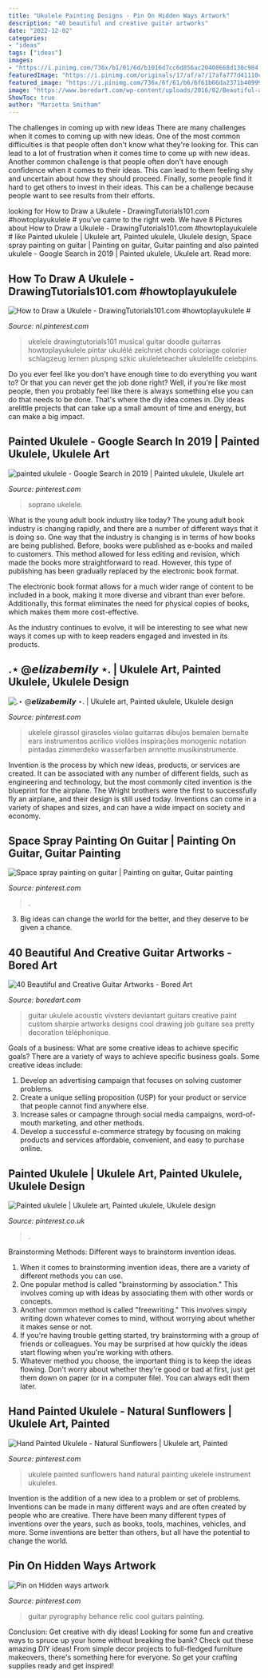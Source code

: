 ```yaml
---
title: "Ukulele Painting Designs - Pin On Hidden Ways Artwork"
description: "40 beautiful and creative guitar artworks"
date: "2022-12-02"
categories:
- "ideas"
tags: ["ideas"]
images:
- "https://i.pinimg.com/736x/b1/01/6d/b1016d7cc6d856ac20408668d130c984.jpg"
featuredImage: "https://i.pinimg.com/originals/17/af/a7/17afa777d41110c80ef50e15c659eeff.jpg"
featured_image: "https://i.pinimg.com/736x/6f/61/b6/6f61b66da2371b40999859a9a3a507ae.jpg"
image: "https://www.boredart.com/wp-content/uploads/2016/02/Beautiful-and-Creative-Guitar-Artworks-11.jpg"
ShowToc: true
author: "Marietta Smitham"
---
```



The challenges in coming up with new ideas
There are many challenges when it comes to coming up with new ideas. One of the most common difficulties is that people often don't know what they're looking for. This can lead to a lot of frustration when it comes time to come up with new ideas. Another common challenge is that people often don't have enough confidence when it comes to their ideas. This can lead to them feeling shy and uncertain about how they should proceed. Finally, some people find it hard to get others to invest in their ideas. This can be a challenge because people want to see results from their efforts.

	

		
looking for How to Draw a Ukulele - DrawingTutorials101.com #howtoplayukulele # you've came to the right web. We have 8 Pictures about How to Draw a Ukulele - DrawingTutorials101.com #howtoplayukulele # like Painted ukulele | Ukulele art, Painted ukulele, Ukulele design, Space spray painting on guitar | Painting on guitar, Guitar painting and also painted ukulele - Google Search in 2019 | Painted ukulele, Ukulele art. Read more:
		
    
## How To Draw A Ukulele - DrawingTutorials101.com #howtoplayukulele #

<img loading=lazy src="https://i.pinimg.com/736x/b1/01/6d/b1016d7cc6d856ac20408668d130c984.jpg" onerror="this.onerror=null;this.src='https://tse1.mm.bing.net/th?id=OIP.3qbuQjsROgsTqN8ToREMQwHaKc&amp;pid=15.1';" alt="How to Draw a Ukulele - DrawingTutorials101.com #howtoplayukulele #">

_Source: nl.pinterest.com_

>ukelele drawingtutorials101 musical guitar doodle guitarras howtoplayukulele pintar ukulélé zeichnet chords coloriage colorier schlagzeug lernen pluspng szkic ukuleleteacher ukulelelife celebpins. 

	

Do you ever feel like you don't have enough time to do everything you want to? Or that you can never get the job done right? Well, if you're like most people, then you probably feel like there is always something else you can do that needs to be done. That's where the diy idea comes in. Diy ideas arelittle projects that can take up a small amount of time and energy, but can make a big impact.

    
## Painted Ukulele - Google Search In 2019 | Painted Ukulele, Ukulele Art

<img loading=lazy src="https://i.pinimg.com/originals/17/af/a7/17afa777d41110c80ef50e15c659eeff.jpg" onerror="this.onerror=null;this.src='https://tse4.mm.bing.net/th?id=OIP.5zvn0BbAwFsnjGr0PFMzIAHaKv&amp;pid=15.1';" alt="painted ukulele - Google Search in 2019 | Painted ukulele, Ukulele art">

_Source: pinterest.com_

>soprano ukelele. 

	

What is the young adult book industry like today?
The young adult book industry is changing rapidly, and there are a number of different ways that it is doing so. One way that the industry is changing is in terms of how books are being published. 
Before, books were published as e-books and mailed to customers. This method allowed for less editing and revision, which made the books more straightforward to read. However, this type of publishing has been gradually replaced by the electronic book format. 

The electronic book format allows for a much wider range of content to be included in a book, making it more diverse and vibrant than ever before. Additionally, this format eliminates the need for physical copies of books, which makes them more cost-effective. 

As the industry continues to evolve, it will be interesting to see what new ways it comes up with to keep readers engaged and invested in its products.

    
## .⋆ @𝙚𝙡𝙞𝙯𝙖𝙗𝙚𝙢𝙞𝙡𝙮 ⋆. | Ukulele Art, Painted Ukulele, Ukulele Design

<img loading=lazy src="https://i.pinimg.com/736x/90/d5/55/90d555c8cab89db53d93a66c498029c9.jpg" onerror="this.onerror=null;this.src='https://tse3.mm.bing.net/th?id=OIP.4v1rrSLzCOe9Y-flMdQGFQHaJQ&amp;pid=15.1';" alt=".⋆ @𝙚𝙡𝙞𝙯𝙖𝙗𝙚𝙢𝙞𝙡𝙮 ⋆. | Ukulele art, Painted ukulele, Ukulele design">

_Source: pinterest.com_

>ukelele girassol girasoles violao guitarras dibujos bemalen bemalte ears instrumentos acrílico violões inspirações monogenic notation pintadas zimmerdeko wasserfarben arnnette musikinstrumente. 

	

Invention is the process by which new ideas, products, or services are created. It can be associated with any number of different fields, such as engineering and technology, but the most commonly cited invention is the blueprint for the airplane. The Wright brothers were the first to successfully fly an airplane, and their design is still used today. Inventions can come in a variety of shapes and sizes, and can have a wide impact on society and economy.

    
## Space Spray Painting On Guitar | Painting On Guitar, Guitar Painting

<img loading=lazy src="https://i.pinimg.com/736x/28/3a/60/283a6092a5ae52ec19cd26885ec4b1e2.jpg" onerror="this.onerror=null;this.src='https://tse3.mm.bing.net/th?id=OIP.Pe7OVMm4s6sCOpM7wsvISAHaJ3&amp;pid=15.1';" alt="Space spray painting on guitar | Painting on guitar, Guitar painting">

_Source: pinterest.com_

>. 

	

3. Big ideas can change the world for the better, and they deserve to be given a chance.

    
## 40 Beautiful And Creative Guitar Artworks - Bored Art

<img loading=lazy src="https://www.boredart.com/wp-content/uploads/2016/02/Beautiful-and-Creative-Guitar-Artworks-11.jpg" onerror="this.onerror=null;this.src='https://tse3.mm.bing.net/th?id=OIP.XALUhyPCA-gzKczBjCJCRAHaH7&amp;pid=15.1';" alt="40 Beautiful and Creative Guitar Artworks - Bored Art">

_Source: boredart.com_

>guitar ukulele acoustic vivsters deviantart guitars creative paint custom sharpie artworks designs cool drawing job guitare sea pretty decoration téléphonique. 

	

Goals of a business: What are some creative ideas to achieve specific goals?
There are a variety of ways to achieve specific business goals. Some creative ideas include:
1. Develop an advertising campaign that focuses on solving customer problems.
2. Create a unique selling proposition (USP) for your product or service that people cannot find anywhere else.
3. Increase sales or campagne through social media campaigns, word-of-mouth marketing, and other methods. 
4. Develop a successful e-commerce strategy by focusing on making products and services affordable, convenient, and easy to purchase online.

    
## Painted Ukulele | Ukulele Art, Painted Ukulele, Ukulele Design

<img loading=lazy src="https://i.pinimg.com/736x/83/68/b1/8368b1e206c6dec8fab9bd91c2587ea5.jpg" onerror="this.onerror=null;this.src='https://tse1.mm.bing.net/th?id=OIP.Uo_cbELjSqW7zVr7om_FgAHaJ3&amp;pid=15.1';" alt="Painted ukulele | Ukulele art, Painted ukulele, Ukulele design">

_Source: pinterest.co.uk_

>. 

	

Brainstorming Methods: Different ways to brainstorm invention ideas.
1. When it comes to brainstorming invention ideas, there are a variety of different methods you can use.
2. One popular method is called "brainstorming by association." This involves coming up with ideas by associating them with other words or concepts.
3. Another common method is called "freewriting." This involves simply writing down whatever comes to mind, without worrying about whether it makes sense or not.
4. If you're having trouble getting started, try brainstorming with a group of friends or colleagues. You may be surprised at how quickly the ideas start flowing when you're working with others.
5. Whatever method you choose, the important thing is to keep the ideas flowing. Don't worry about whether they're good or bad at first, just get them down on paper (or in a computer file). You can always edit them later.

    
## Hand Painted Ukulele - Natural Sunflowers | Ukulele Art, Painted

<img loading=lazy src="https://i.pinimg.com/736x/6f/61/b6/6f61b66da2371b40999859a9a3a507ae.jpg" onerror="this.onerror=null;this.src='https://tse1.mm.bing.net/th?id=OIP.vme0-5_-wQx2oYd_UxSNKgHaLh&amp;pid=15.1';" alt="Hand Painted Ukulele - Natural Sunflowers | Ukulele art, Painted">

_Source: pinterest.com_

>ukulele painted sunflowers hand natural painting ukelele instrument ukuleles. 

	

Invention is the addition of a new idea to a problem or set of problems. Inventions can be made in many different ways and are often created by people who are creative. There have been many different types of inventions over the years, such as books, tools, machines, vehicles, and more. Some inventions are better than others, but all have the potential to change the world.

    
## Pin On Hidden Ways Artwork

<img loading=lazy src="https://i.pinimg.com/originals/72/71/63/727163d8fdca16cc101ea3c4038b1c8d.jpg" onerror="this.onerror=null;this.src='https://tse4.mm.bing.net/th?id=OIP.lY3WH8OcJorNnnqQ7nbT_AHaLE&amp;pid=15.1';" alt="Pin on Hidden ways artwork">

_Source: pinterest.com_

>guitar pyrography behance relic cool guitars painting. 

	

Conclusion: Get creative with diy ideas!
Looking for some fun and creative ways to spruce up your home without breaking the bank? Check out these amazing DIY ideas!
From simple decor projects to full-fledged furniture makeovers, there's something here for everyone. So get your crafting supplies ready and get inspired!


